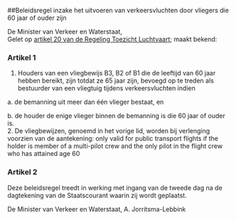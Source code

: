 <meta http-equiv='Content-Type' content='text/html; charset=utf-8' />

##Beleidsregel inzake het uitvoeren van verkeersvluchten door vliegers die 60 jaar of ouder zijn

De Minister van Verkeer en Waterstaat,  
Gelet op [artikel 20 van de Regeling Toezicht Luchtvaart](../../../../../../../../../../../../AMvB/regeling/toezicht/luchtvaart/BWBR0002309/README.md);
maakt bekend:   

### Artikel  1  

1.  Houders van een vliegbewijs B3, B2 of B1 die de leeftijd van 60 jaar hebben bereikt, zijn totdat ze 65 jaar zijn, bevoegd op te treden als bestuurder van een vliegtuig tijdens verkeersvluchten indien 

a.  de bemanning uit meer dan één vlieger bestaat, en 

b.  de houder de enige vlieger binnen de bemanning is die 60 jaar of ouder is.    
2.  De vliegbewijzen, genoemd in het vorige lid, worden bij verlenging voorzien van de aantekening: only valid for public transport flights if the holder is member of a multi-pilot crew and the only pilot in the flight crew who has attained age 60  

### Artikel  2  

Deze beleidsregel treedt in werking met ingang van de tweede dag na de dagtekening van de Staatscourant waarin zij wordt geplaatst. 

De 
Minister van Verkeer en Waterstaat, 
A. Jorritsma-Lebbink      
